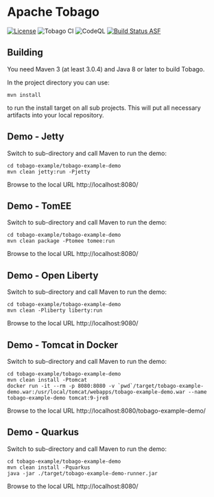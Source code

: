 # Apache Tobago

[![License](https://img.shields.io/badge/License-Apache%202.0-blue.svg)](https://opensource.org/licenses/Apache-2.0)
![Tobago CI](https://github.com/apache/myfaces-tobago/workflows/Tobago%20CI/badge.svg)
![CodeQL](https://github.com/apache/myfaces-tobago/workflows/CodeQL/badge.svg)
[![Build Status ASF](https://ci-builds.apache.org/buildStatus/icon?subject=ASF-Build&job=MyFaces%2FTobago+pipeline%2Fmaster)](https://ci-builds.apache.org/job/MyFaces/job/Tobago%20pipeline/job/master/)

## Building

You need Maven 3 (at least 3.0.4) and Java 8 or later to build Tobago.

In the project directory you can use:

```
mvn install

```

to run the install target on all sub projects. This will
put all necessary artifacts into your local repository.

## Demo - Jetty

Switch to sub-directory and call Maven to run the demo:

```
cd tobago-example/tobago-example-demo
mvn clean jetty:run -Pjetty
```

Browse to the local URL http://localhost:8080/

## Demo - TomEE

Switch to sub-directory and call Maven to run the demo:

```
cd tobago-example/tobago-example-demo
mvn clean package -Ptomee tomee:run
```

Browse to the local URL http://localhost:8080/

## Demo - Open Liberty

Switch to sub-directory and call Maven to run the demo:

```
cd tobago-example/tobago-example-demo
mvn clean -Pliberty liberty:run
```

Browse to the local URL http://localhost:9080/

## Demo - Tomcat in Docker

Switch to sub-directory and call Maven to run the demo:

```
cd tobago-example/tobago-example-demo
mvn clean install -Ptomcat
docker run -it --rm -p 8080:8080 -v `pwd`/target/tobago-example-demo.war:/usr/local/tomcat/webapps/tobago-example-demo.war --name tobago-example-demo tomcat:9-jre8
```

Browse to the local URL http://localhost:8080/tobago-example-demo/

## Demo - Quarkus

Switch to sub-directory and call Maven to run the demo:

```
cd tobago-example/tobago-example-demo
mvn clean install -Pquarkus
java -jar ./target/tobago-example-demo-runner.jar
```

Browse to the local URL http://localhost:8080/
